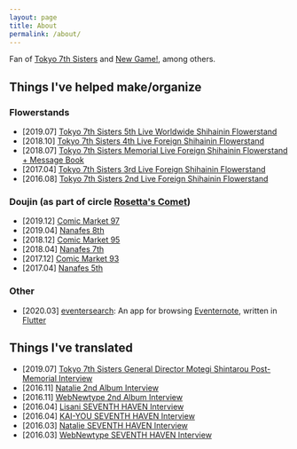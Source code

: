 ```yaml
---
layout: page
title: About
permalink: /about/
---
```


Fan of [Tokyo 7th Sisters](http://t7s.jp/) and [New Game!](http://newgame-anime.com/), among others.

## Things I've helped make/organize

### Flowerstands

- [2019.07] [Tokyo 7th Sisters 5th Live Worldwide Shihainin Flowerstand](https://twitter.com/usashiki7/status/1149897380759842816)
- [2018.10] [Tokyo 7th Sisters 4th Live Foreign Shihainin Flowerstand](https://twitter.com/usashiki7/status/1053557601265479680)
- [2018.07] [Tokyo 7th Sisters Memorial Live Foreign Shihainin Flowerstand + Message Book](https://twitter.com/usashiki7/status/1020236892749598720)
- [2017.04] [Tokyo 7th Sisters 3rd Live Foreign Shihainin Flowerstand](https://twitter.com/usashiki7/status/855716349926137856)
- [2016.08] [Tokyo 7th Sisters 2nd Live Foreign Shihainin Flowerstand](https://twitter.com/usashiki7/status/767198907222949888)

### Doujin (as part of circle [Rosetta's Comet](https://twitter.com/rosetta_comet))

- [2019.12] [Comic Market 97](https://twitter.com/rosetta_comet/status/1209489566035394560)
- [2019.04] [Nanafes 8th](https://twitter.com/rosetta_comet/status/1121609846481092608)
- [2018.12] [Comic Market 95](https://twitter.com/rosetta_comet/status/1075965214313476096)
- [2018.04] [Nanafes 7th](https://twitter.com/rosetta_comet/status/989354074326773761)
- [2017.12] [Comic Market 93](https://twitter.com/rosetta_comet/status/944069910166044673)
- [2017.04] [Nanafes 5th](https://twitter.com/rosetta_comet/status/852069946599329792)

### Other

- [2020.03] [eventersearch](https://github.com/usashiki/eventersearch): An app for browsing [Eventernote](https://www.eventernote.com/), written in [Flutter](https://flutter.dev/)

## Things I've translated

- [2019.07] [Tokyo 7th Sisters General Director Motegi Shintarou Post-Memorial Interview](/post-memorial-interview/)
- [2016.11] [Natalie 2nd Album Interview](https://tokyo7thsubs.tumblr.com/post/153068153916/natalie-2nd-album-interview-translation)
- [2016.11] [WebNewtype 2nd Album Interview](https://tokyo7thsubs.tumblr.com/post/152847440741/webnewtype-2nd-album-interview-translation)
- [2016.04] [Lisani SEVENTH HAVEN Interview](https://tokyo7thsubs.tumblr.com/post/142997598396/lisani-seventh-haven-interview-translation)
- [2016.04] [KAI-YOU SEVENTH HAVEN Interview](https://tokyo7thsubs.tumblr.com/post/142159598146/kai-you-seventh-haven-interview-translation)
- [2016.03] [Natalie SEVENTH HAVEN Interview](https://tokyo7thsubs.tumblr.com/post/141020782351/natalie-seventh-haven-interview-translation)
- [2016.03] [WebNewtype SEVENTH HAVEN Interview](https://tokyo7thsubs.tumblr.com/post/140322330321/webnewtype-seventh-haven-interview-translation)
